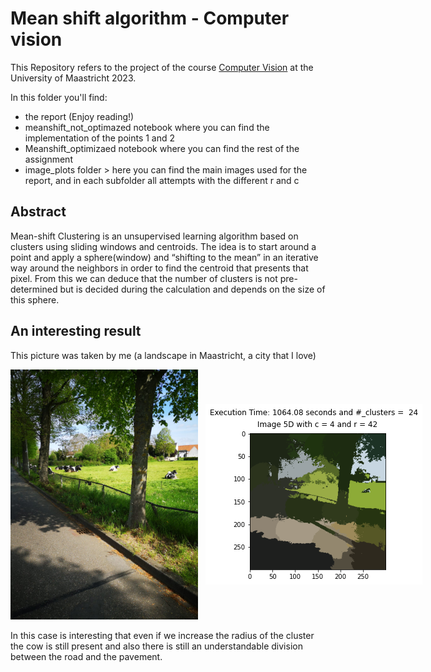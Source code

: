 

# Mean shift algorithm - Computer vision

This Repository refers to the project of the course [Computer Vision](https://curriculum.maastrichtuniversity.nl/education/partner-program-master/data-science-decision-making/courses-curriculum) at the University of Maastricht 2023.

In this folder you'll find:

*  the report (Enjoy reading!)
*   meanshift_not_optimazed notebook where you can find the implementation of the points 1 and 2
*   Meanshift_optimizaed notebook where you can find the rest of the assignment
*   image_plots folder > here you can find the main images used for the report, and in each subfolder all attempts with the different r and c

## Abstract

Mean-shift Clustering is an unsupervised learning algorithm based on clusters using sliding windows and centroids. The idea is to start around a point and apply a sphere(window) and “shifting to the mean” in an iterative way around the neighbors in order to find the centroid that presents that pixel. From this we can deduce that the number of clusters is not pre-determined but is decided during the calculation and depends on the size of this sphere.


## An interesting result
This picture was taken by me (a landscape in Maastricht, a city that I love)

<div style="display: flex; align-items: center; justify-content: space-between;">
      <img width="300px" height:"400px" src="https://raw.githubusercontent.com/cosmin-z/Mean-shift-algorithm/main/image_plots/cow.jpeg" alt="cowresized_image jpg5d_segmented_image_c4_r42">
    <img style="margin-left:12px;" width="500px" height:"600px" src="https://raw.githubusercontent.com/cosmin-z/Mean-shift-algorithm/main/image_plots/other_images/cowresized_image.jpg5d_segmented_image_c4_r42.png" alt="cow">
  </div>
</div>
<br>
In this case is interesting that even if we increase the radius of the cluster the cow is still present and also there is still an understandable division between the road and the pavement.




